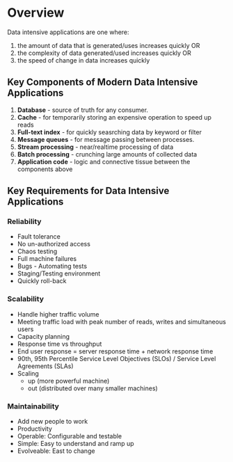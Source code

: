 # Overview

Data intensive applications are one where:

1. the amount of data that is generated/uses increases quickly OR
2. the complexity of data generated/used increases quickly OR
3. the speed of change in data increases quickly

## Key Components of Modern Data Intensive Applications

1. **Database** - source of truth for any consumer.
2. **Cache** - for temporarily storing an expensive operation to speed up reads
3. **Full-text index** - for quickly seasrching data by keyword or filter
4. **Message queues** - for message passing between processes.
5. **Stream processing** - near/realtime processing of data
6. **Batch processing** - crunching large amounts of collected data
7. **Application code** - logic and connective tissue between the components above

## Key Requirements for Data Intensive Applications

### Reliability

* Fault tolerance
* No un-authorized access
* Chaos testing
* Full machine failures
* Bugs - Automating tests
* Staging/Testing environment
* Quickly roll-back

### Scalability

* Handle higher traffic volume
* Meeting traffic load with peak number of reads, writes and simultaneous users
* Capacity planning
* Response time vs throughput
* End user response = server response time + network response time
* 90th, 95th Percentile Service Level Objectives (SLOs) / Service Level Agreements (SLAs)
* Scaling
  * up (more powerful machine)
  * out (distributed over many smaller machines)

### Maintainability

* Add new people to work
* Productivity
* Operable: Configurable and testable
* Simple: Easy to understand and ramp up
* Evolveable: East to change